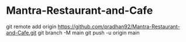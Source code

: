 # Mantra-Restaurant-and-Cafe

git remote add origin https://github.com/pradhan92/Mantra-Restaurant-and-Cafe.git
git branch -M main
git push -u origin main
